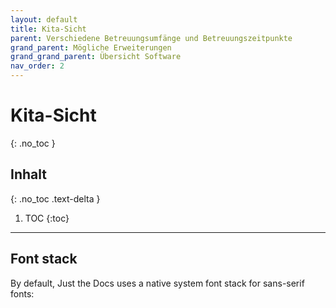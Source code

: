 ```yaml
---
layout: default
title: Kita-Sicht
parent: Verschiedene Betreuungsumfänge und Betreuungszeitpunkte
grand_parent: Mögliche Erweiterungen
grand_grand_parent: Übersicht Software
nav_order: 2
---
```


# Kita-Sicht
{: .no_toc }

## Inhalt
{: .no_toc .text-delta }

1. TOC
{:toc}

---

## Font stack

By default, Just the Docs uses a native system font stack for sans-serif fonts:

